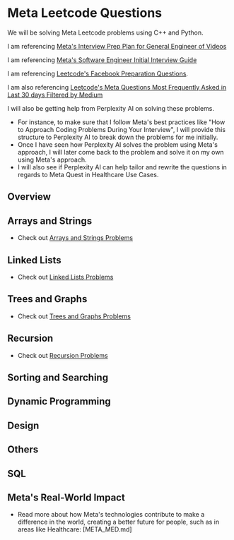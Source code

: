 # Meta Leetcode Questions

We will be solving Meta Leetcode problems using C++ and Python.

I am referencing [Meta's Interview Prep Plan for General Engineer of Videos](https://www.metacareers.com/profile/preparation_hub/?chooseView=Hello+World)

I am referencing [Meta's Software Engineer Initial Interview Guide](https://scontent.fsac1-2.fna.fbcdn.net/v/t39.2365-6/461927423_1550072192278365_8776068472137718280_n.pdf?_nc_cat=105&ccb=1-7&_nc_sid=e280be&_nc_ohc=e0yAPYRdm9MQ7kNvgFuIAPO&_nc_zt=14&_nc_ht=scontent.fsac1-2.fna&_nc_gid=AEjNwnZ07mEd-3oEGIl5P9s&oh=00_AYCnfjHbAh4fArcXivMFFi3Et8e56LpVNfZsWVm53qCcaA&oe=67A05E7E) 

I am referencing [Leetcode's Facebook Preparation Questions](https://leetcode.com/explore/interview/card/facebook/).

I am also referencing [Leetcode's Meta Questions Most Frequently Asked in Last 30 days Filtered by Medium](https://leetcode.com/company/facebook/?favoriteSlug=facebook-thirty-days)

I will also be getting help from Perplexity AI on solving these problems.

- For instance, to make sure that I follow Meta's best practices like "How to Approach Coding Problems During Your Interview", I will provide this structure to Perplexity AI to break down the problems for me initially.
- Once I have seen how Perplexity AI solves the problem using Meta's approach, I will later come back to the problem and solve it on my own using Meta's approach.
- I will also see if Perplexity AI can help tailor and rewrite the questions in regards to Meta Quest in Healthcare Use Cases.

## Overview

## Arrays and Strings

- Check out [Arrays and Strings Problems](./arrays_and_strings/README.md)

## Linked Lists

- Check out [Linked Lists Problems](./linked_lists/README.md)

## Trees and Graphs

- Check out [Trees and Graphs Problems](./trees_and_graphs/README.md)

## Recursion

- Check out [Recursion Problems](./recursion/README.md)

## Sorting and Searching

## Dynamic Programming

## Design

## Others

## SQL

## Meta's Real-World Impact

- Read more about how Meta's technologies contribute to make a difference in the world, creating a better future for people, such as in areas like Healthcare: [META_MED.md]